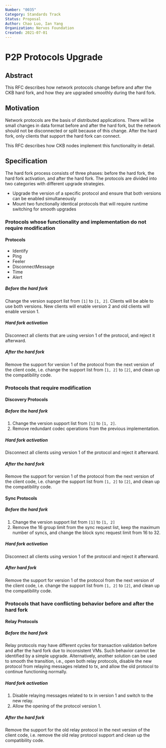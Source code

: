 ```yaml
---
Number: "0035"
Category: Standards Track
Status: Proposal
Author: Chao Luo, Ian Yang
Organization: Nervos Foundation
Created: 2021-07-01
---
```

# P2P Protocols Upgrade

## Abstract

This RFC describes how network protocols change before and after the CKB hard fork, and how they are upgraded smoothly during the hard fork.

## Motivation

Network protocols are the basis of distributed applications. There will be small changes in data format before and after the hard fork, but the network should not be disconnected or split because of this change. After the hard fork, only clients that support the hard fork can connect.

This RFC describes how CKB nodes implement this functionality in detail.

## Specification

The hard fork process consists of three phases: before the hard fork, the hard fork activation, and after the hard fork. The protocols are divided into two categories with different upgrade strategies.

- Upgrade the version of a specific protocol and ensure that both versions can be enabled simultaneously
- Mount two functionally identical protocols that will require runtime switching for smooth upgrades

### Protocols whose functionality and implementation do not require modification

#### Protocols

- Identify
- Ping
- Feeler
- DisconnectMessage
- Time
- Alert

##### Before the hard fork

Change the version support list from `[1]` to `[1, 2]`. Clients will be able to use both versions. New clients will enable version 2 and old clients will enable version 1.

##### Hard fork activation

Disconnect all clients that are using version 1 of the protocol, and reject it afterward.

##### After the hard fork

Remove the support for version 1 of the protocol from the next version of the client code, i.e. change the support list from `[1, 2]` to `[2]`, and clean up the compatibility code.

### Protocols that require modification

#### Discovery Protocols

##### Before the hard fork

1. Change the version support list from `[1]` to `[1, 2]`.
2. Remove redundant codec operations from the previous implementation.

##### Hard fork activation

Disconnect all clients using version 1 of the protocol and reject it afterward.

##### After the hard fork

Remove the support for version 1 of the protocol from the next version of the client code, i.e. change the support list from `[1, 2]` to `[2]`, and clean up the compatibility code.

#### Sync Protocols

##### Before the hard fork

1. Change the version support list from `[1]` to `[1, 2]`
2. Remove the 16 group limit from the sync request list, keep the maximum number of syncs, and change the block sync request limit from 16 to 32.

##### Hard fork activation

Disconnect all clients using version 1 of the protocol and reject it afterward.

##### After hard fork

Remove the support for version 1 of the protocol from the next version of the client code, i.e. change the support list from `[1, 2]` to `[2]`, and clean up the compatibility code.

### Protocols that have conflicting behavior before and after the hard fork

#### Relay Protocols

##### Before the hard fork

Relay protocols may have different cycles for transaction validation before and after the hard fork due to inconsistent VMs. Such behavior cannot be identified by a simple upgrade. Alternatively, another solution can be used to smooth the transition, i.e., open both relay protocols, disable the new protocol from relaying messages related to tx, and allow the old protocol to continue functioning normally.

##### Hard fork activation

1. Disable relaying messages related to tx in version 1 and switch to the new relay.
2. Allow the opening of the protocol version 1.

##### After the hard fork

Remove the support for the old relay protocol in the next version of the client code, i.e. remove the old relay protocol support and clean up the compatibility code.
